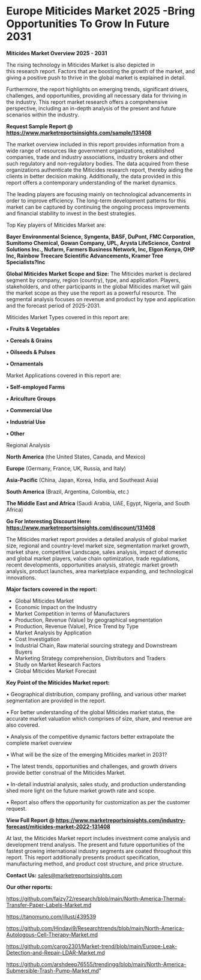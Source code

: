  # Europe Miticides Market 2025 -Bring Opportunities To Grow In Future 2031

<Strong> Miticides Market Overview 2025 - 2031</strong>

The rising technology in Miticides Market is also depicted in this research report. Factors that are boosting the growth of the market, and giving a positive push to thrive in the global market is explained in detail.

Furthermore, the report highlights on emerging trends, significant drivers, challenges, and opportunities, providing all necessary data for thriving in the industry. This report market research offers a comprehensive perspective, including an in-depth analysis of the present and future scenarios within the industry.

<strong>Request Sample Report @ <a href=https://www.marketreportsinsights.com/sample/131408>https://www.marketreportsinsights.com/sample/131408</a></strong>

The market overview included in this report provides information from a wide range of resources like government organizations, established companies, trade and industry associations, industry brokers and other such regulatory and non-regulatory bodies. The data acquired from these organizations authenticate the Miticides research report, thereby aiding the clients in better decision making. Additionally, the data provided in this report offers a contemporary understanding of the market dynamics.

The leading players are focusing mainly on technological advancements in order to improve efficiency. The long-term development patterns for this market can be captured by continuing the ongoing process improvements and financial stability to invest in the best strategies.

Top Key players of Miticides Market are:

<strong>Bayer Environmental Science, Syngenta, BASF, DuPont, FMC Corporation, Sumitomo Chemical, Gowan Company, UPL, Arysta LifeScience, Control Solutions Inc., Nufarm, Farmers Business Network, Inc, Elgon Kenya, OHP Inc, Rainbow Treecare Scientific Advancements, Kramer Tree Specialists?Inc</strong>

<strong><b>Global Miticides Market Scope and Size:</b></strong>
The Miticides market is declared segment by company, region (country), type, and application. Players, stakeholders, and other participants in the global Miticides market will gain the market scope as they use the report as a powerful resource. The segmental analysis focuses on revenue and product by type and application and the forecast period of 2025-2031.

Miticides Market Types covered in this report are:

<strong>• Fruits & Vegetables

• Cereals & Grains

• Oilseeds & Pulses

• Ornamentals</strong>

Market Applications covered in this report are:

<strong>• Self-employed Farms

• Ariculture Groups

• Commercial Use

• Industrial Use

• Other</strong> 

Regional Analysis

<strong>North America</strong> (the United States, Canada, and Mexico)

<strong>Europe</strong> (Germany, France, UK, Russia, and Italy)

<strong>Asia-Pacific</strong> (China, Japan, Korea, India, and Southeast Asia)

<strong>South America</strong> (Brazil, Argentina, Colombia, etc.)

<strong>The Middle East and Africa</strong> (Saudi Arabia, UAE, Egypt, Nigeria, and South Africa)

<strong>Go For Interesting Discount Here: <a href=https://www.marketreportsinsights.com/discount/131408>https://www.marketreportsinsights.com/discount/131408</a></strong>

The Miticides market report provides a detailed analysis of global market size, regional and country-level market size, segmentation market growth, market share, competitive Landscape, sales analysis, impact of domestic and global market players, value chain optimization, trade regulations, recent developments, opportunities analysis, strategic market growth analysis, product launches, area marketplace expanding, and technological innovations.

<strong><b>Major factors covered in the report:</b></strong>
<ul>
  <li>Global Miticides Market </li>
  <li>Economic Impact on the Industry</li>
  <li>Market Competition in terms of Manufacturers</li>
  <li>Production, Revenue (Value) by geographical segmentation</li>
  <li>Production, Revenue (Value), Price Trend by Type</li>
  <li>Market Analysis by Application</li>
  <li>Cost Investigation</li>
  <li>Industrial Chain, Raw material sourcing strategy and Downstream Buyers</li>
  <li>Marketing Strategy comprehension, Distributors and Traders</li>
  <li>Study on Market Research Factors</li>
  <li>Global Miticides Market Forecast</li>
</ul>

<strong><b>Key Point of the Miticides Market report:</b></strong>

• Geographical distribution, company profiling, and various other market segmentation are provided in the report.

• For better understanding of the global Miticides market status, the accurate market valuation which comprises of size, share, and revenue are also covered.

• Analysis of the competitive dynamic factors better extrapolate the complete market overview

• What will be the size of the emerging Miticides market in 2031?

• The latest trends, opportunities and challenges, and growth drivers provide better construal of the Miticides Market.

• In-detail industrial analysis, sales study, and production understanding shed more light on the future market growth rate and scope.

• Report also offers the opportunity for customization as per the customer request.

<strong><b>View Full Report @ <a href=https://www.marketreportsinsights.com/industry-forecast/miticides-market-2022-131408>https://www.marketreportsinsights.com/industry-forecast/miticides-market-2022-131408</a></b></strong>


At last, the Miticides Market report includes investment come analysis and development trend analysis. The present and future opportunities of the fastest growing international industry segments are coated throughout this report. This report additionally presents product specification, manufacturing method, and product cost structure, and price structure.

<strong>Contact Us:</strong>
sales@marketreportsinsights.com

<strong>Our other reports:</strong>

<a href=https://github.com/faizy72/research/blob/main/North-America-Thermal-Transfer-Paper-Labels-Market.md>https://github.com/faizy72/research/blob/main/North-America-Thermal-Transfer-Paper-Labels-Market.md</a>

<a href=https://tanomuno.com/illust/439539>https://tanomuno.com/illust/439539</a>

<a href=https://github.com/Hindavi9/Researchtrends/blob/main/North-America-Autologous-Cell-Therapy-Market.md>https://github.com/Hindavi9/Researchtrends/blob/main/North-America-Autologous-Cell-Therapy-Market.md</a>

<a href=https://github.com/cargo2301/Market-trend/blob/main/Europe-Leak-Detection-and-Repair-LDAR-Market.md>https://github.com/cargo2301/Market-trend/blob/main/Europe-Leak-Detection-and-Repair-LDAR-Market.md</a>

<a href=https://github.com/arshdeep76555/trendingg/blob/main/North-America-Submersible-Trash-Pump-Market.md>https://github.com/arshdeep76555/trendingg/blob/main/North-America-Submersible-Trash-Pump-Market.md</a>"

